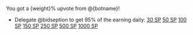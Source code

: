 You got a {weight}% upvote from @{botname}!
* Delegate @bidseption to get 95% of the earning daily: [30 SP](https://steemconnect.com/sign/delegateVestingShares?delegator=&delegatee=bidseption&vesting_shares=30%20SP) [50 SP](https://steemconnect.com/sign/delegateVestingShares?delegator=&delegatee=bidseption&vesting_shares=50%20SP) [100 SP](https://steemconnect.com/sign/delegateVestingShares?delegator=&delegatee=bidseption&vesting_shares=100%20SP) [150 SP](https://steemconnect.com/sign/delegateVestingShares?delegator=&delegatee=bidseption&vesting_shares=150%20SP) [250 SP](https://steemconnect.com/sign/delegateVestingShares?delegator=&delegatee=bidseption&vesting_shares=250%20SP) [500 SP](https://steemconnect.com/sign/delegateVestingShares?delegator=&delegatee=bidseption&vesting_shares=500%20SP) [1000 SP](https://steemconnect.com/sign/delegateVestingShares?delegator=&delegatee=bidseption&vesting_shares=1000%20SP)

